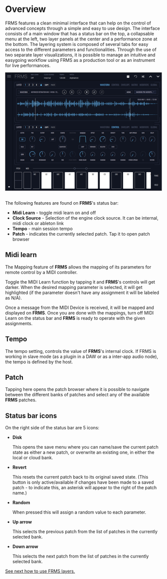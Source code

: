 # Overview

FRMS features a clean minimal interface that can help on the control of advanced concepts through a simple and easy to use design. The interface consists of a main window that has a status bar on the top, a collapsable menu at the left, two layer panels at the center and a performance zone at the bottom. The layering system is composed of several tabs for easy access to the different parameters and functionalities. Through the use of two separate layer visualizations, it is possible to manage an intuitive and easygoing workflow using FRMS as a production tool or as an instrument for live performances.

<img alt="FRMS Main Screen" align="center" src="images/overview.png" style="padding: 0px;"/>
<br/>
<br/>

The following features are found on **FRMS**'s status bar:

- **Midi Learn** - toggle midi learn on and off
- **Clock Source** - Selection of the engine clock source. It can be internal, midi clock or ableton link
- **Tempo** - main session tempo
- **Patch** - indicates the currently selected patch. Tap it to open patch browser

## Midi learn

The Mapping feature of **FRMS** allows the mapping of its parameters for remote control by a MIDI controller.

Toggle the MIDI Learn function by tapping it and **FRMS**'s controls will get darker. When the desired mapping parameter is selected, it will get highlighted \(if the parameter doesn't have any assignment it will be labeled as N/A\).

Once a message from the MIDI Device is received, it will be mapped and displayed on **FRMS**. Once you are done with the mappings, turn off MIDI Learn on the status bar and **FRMS** is ready to operate with the given assignments.

## Tempo

The tempo setting, controls the value of **FRMS**'s internal clock. If FRMS is working in slave mode (as a plugin in a DAW or as a inter-app audio node), the tempo is defined by the host.

## Patch

Tapping here opens the patch browser where it is possible to navigate between the different banks of patches and select any of the available **FRMS** patches.

## Status bar icons

On the right side of the status bar are 5 icons:

- **Disk**

  This opens the save menu where you can name/save the current patch state as either a new patch, or overwrite an existing one, in either the local or cloud bank.

- **Revert**

  This resets the current patch back to its original saved state. (This button is only active/available if changes have been made to a saved patch - to indicate this, an asterisk will appear to the right of the patch name.)

- **Random**

  When pressed this will assign a random value to each parameter.

- **Up arrow**

  This selects the previous patch from the list of patches in the currently selected bank.

- **Down arrow**

  This selects the next patch from the list of patches in the currently selected bank.

[See next how to use FRMS layers.](layers)
